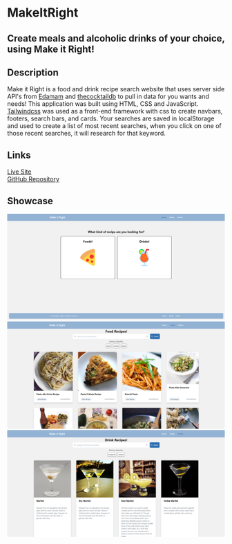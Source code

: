 # MakeItRight

## Create meals and alcoholic drinks of your choice, using Make it Right!

## Description

Make it Right is a food and drink recipe search website that uses server side API's from [Edamam](https://www.edamam.com/) and [thecocktaildb](https://www.thecocktaildb.com) to pull in data for you wants and needs! This application was built using HTML, CSS and JavaScript. [Tailwindcss](https://v1.tailwindcss.com/) was used as a front-end framework with css to create navbars, footers, search bars, and cards. Your searches are saved in localStorage and used to create a list of most recent searches, when you click on one of those recent searches, it will research for that keyword.

## Links

[Live Site](https://zeuzh.github.io/MakeItRight/)\
[GitHub Repository](https://github.com/zeuzh/MakeItRight)

## Showcase

![home page](./assets/images/homepage.png)
![food page](./assets/images/foodpage.png)
![drink page](./assets/images/drinkpage.png)
